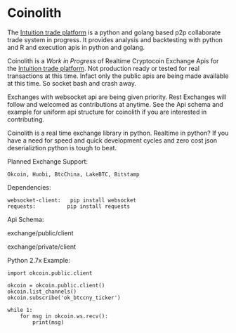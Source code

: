 Coinolith
=========
The [Intuition trade platform](https://github.com/intuition-io) is a python and golang based p2p collaborate trade system in progress.  It provides analysis and backtesting with python and R and execution apis in python and golang.

Coinolith is a *Work in Progress* of Realtime Cryptocoin Exchange Apis for the [Intuition trade platform](https://github.com/intuition-io).  Not production ready or tested for real transactions at this time.  Infact only the public apis are being made available at this time. So socket bash and crash away.

Exchanges with websocket api are being given priority.  Rest Exchanges will follow and welcomed as contributions at anytime.  See the Api schema and example for uniform api structure for coinolith if you are interested in contributing.


Coinolith is a real time exchange library in python.  Realtime in python?  If you have a need for speed and quick development cycles and zero cost json deserializtion python is tough to beat.


Planned Exchange Support:
    
    Okcoin, Huobi, BtcChina, LakeBTC, Bitstamp




Dependencies:
   
    websocket-client:   pip install websocket
    requests:          pip install requests


Api Schema:

   exchange/public/client

   exchange/private/client

Python 2.7x Example:

    import okcoin.public.client

    okcoin = okcoin.public.client()
    okcoin.list_channels()
    okcoin.subscribe('ok_btccny_ticker')

    while 1:
        for msg in okcoin.ws.recv():
            print(msg)
        



    

